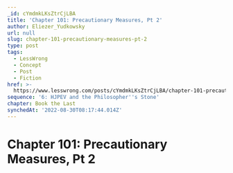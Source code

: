 ```yaml
---
_id: cYmdmkLKsZtrCjLBA
title: 'Chapter 101: Precautionary Measures, Pt 2'
author: Eliezer_Yudkowsky
url: null
slug: chapter-101-precautionary-measures-pt-2
type: post
tags:
  - LessWrong
  - Concept
  - Post
  - Fiction
href: >-
  https://www.lesswrong.com/posts/cYmdmkLKsZtrCjLBA/chapter-101-precautionary-measures-pt-2
sequence: '6: HJPEV and the Philosopher''s Stone'
chapter: Book the Last
synchedAt: '2022-08-30T08:17:44.014Z'
---
```

# Chapter 101: Precautionary Measures, Pt 2

